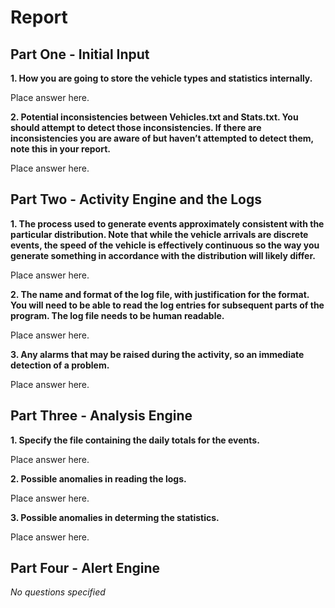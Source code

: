 # Report

## Part One - Initial Input

**1. How you are going to store the vehicle types and statistics internally.**

Place answer here.

**2. Potential inconsistencies between Vehicles.txt and Stats.txt. You should attempt to detect those inconsistencies. If there are inconsistencies you are aware of but haven’t attempted to detect them, note this in your report.**

Place answer here.

## Part Two - Activity Engine and the Logs

**1. The process used to generate events approximately consistent with the particular distribution. Note that while the vehicle arrivals are discrete events, the speed of the vehicle is effectively continuous so the way you generate something in accordance with the distribution will likely differ.**

Place answer here.

**2. The name and format of the log file, with justification for the format. You will need to be able to read the log entries for subsequent parts of the program. The log file needs to be human readable.**

Place answer here.

**3. Any alarms that may be raised during the activity, so an immediate detection of a problem.**

Place answer here.

## Part Three - Analysis Engine

**1. Specify the file containing the daily totals for the events.**

Place answer here.

**2. Possible anomalies in reading the logs.**

Place answer here.

**3. Possible anomalies in determing the statistics.**

Place answer here.

## Part Four - Alert Engine

*No questions specified*
